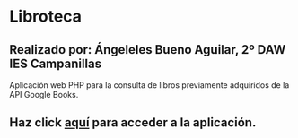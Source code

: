 # Libroteca 
## Realizado por: Ángeleles Bueno Aguilar, 2º DAW IES Campanillas

Aplicación web PHP para la consulta de libros previamente adquiridos de la API Google Books.

## Haz click <a href="http://libroteca.epizy.com" target="blank">aquí</a> para acceder a la aplicación.
